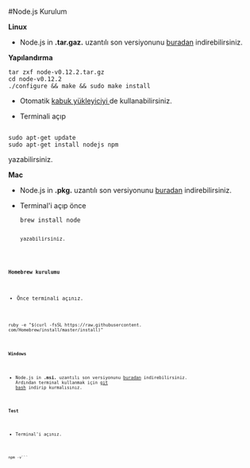 #Node.js Kurulum

**Linux**


* Node.js in **.tar.gaz.** uzantılı son versiyonunu [buradan](https://nodejs.org/download/)    indirebilirsiniz.

**Yapılandırma**
<pre><code>tar zxf node-v0.12.2.tar.gz
cd node-v0.12.2
./configure && make && sudo make install</code></pre>


*  Otomatik [kabuk yükleyiciyi ](https://github.com/taaem/nodejs-linux-installer/releases) de kullanabilirsiniz. 


* Terminali açıp 
<pre><code>
sudo apt-get update
sudo apt-get install nodejs npm</code></pre> yazabilirsiniz.


**Mac**


* Node.js in **.pkg.** uzantılı son versiyonunu [buradan](https://nodejs.org/download/)    indirebilirsiniz.

* Terminal'i açıp önce <pre><code>brew install node<code></pre> yazabilirsiniz.


**Homebrew kurulumu**

* Önce terminali açınız.

<pre><code>ruby -e "$(curl -fsSL https://raw.githubusercontent.
com/Homebrew/install/master/install)"</pre>



**Windows**

* Node.js in **.msi.** uzantılı son versiyonunu [buradan](https://nodejs.org/download/) indirebilirsiniz.
Ardından terminal kullanmak için [git bash](http://git-scm.com/) indirip kurmalısınız.



**Test**

* Terminal'i açınız.
```node -v
npm -v```



